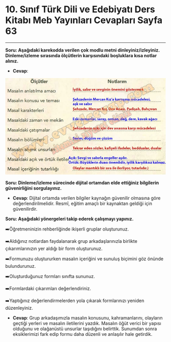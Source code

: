 # 10. Sınıf Türk Dili ve Edebiyatı Ders Kitabı Meb Yayınları Cevapları Sayfa 63

---

**Soru: Aşağıdaki karekodda verilen çok modlu metni dinleyiniz/izleyiniz. Dinleme/izleme sırasında ölçütlerin karşısındaki boşluklara kısa notlar alınız.**

-   **Cevap**:

![Image 1](./image_1.webp)

**Soru: Dinleme/izleme sürecinde dijital ortamdan elde ettiğiniz bilgilerin güvenirliğini sorgulayınız.**

-   **Cevap**: Dijital ortamda verilen bilgiler kaynağın güvenilir olmasına göre değerlendirilmelidir. Resmî, eğitim amaçlı bir kaynaktan geldiği için güvenilirdir.

**Soru: Aşağıdaki yönergeleri takip ederek çalışmayı yapınız.**

➡️Öğretmeninizin rehberliğinde ikişerli gruplar oluşturunuz.

 ➡️Aldığınız notlardan faydalanarak grup arkadaşlarınızla birlikte çıkarımlarınızın yer aldığı bir form oluşturunuz.

 ➡️Formunuzu oluştururken masalın içeriğini ve sunuluş biçimini göz önünde bulundurunuz.

 ➡️Oluşturduğunuz formları sınıfta sununuz.

 ➡️Formlardaki çıkarımları değerlendiriniz.

 ➡️Yaptığınız değerlendirmelerden yola çıkarak formlarınızı yeniden düzenleyiniz.

-   **Cevap**: Grup arkadaşımızla masalın konusunu, kahramanlarını, olayların geçtiği yerleri ve masalın iletilerini yazdık. Masalın öğüt verici bir yapısı olduğunu ve olağanüstü unsurlar taşıdığını belirttik. Sunumdan sonra eksiklerimizi fark edip formu daha düzenli ve anlaşılır hale getirdik.